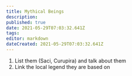 ```yaml
---
title: Mythical Beings
description: 
published: true
date: 2021-05-29T07:03:32.641Z
tags: 
editor: markdown
dateCreated: 2021-05-29T07:03:32.641Z
---
```


1. List them (Saci, Curupira) and talk about them
2. Link the local legend they are based on
